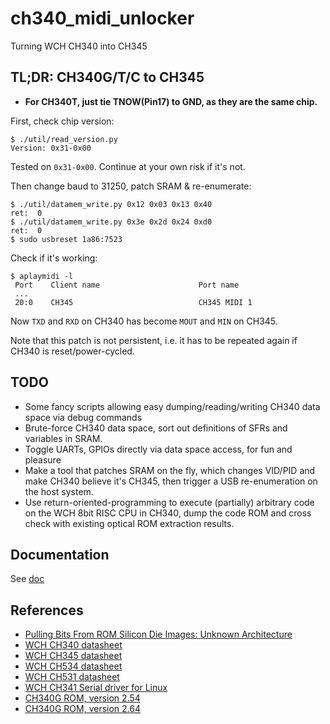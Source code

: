 # ch340_midi_unlocker
Turning WCH CH340 into CH345
## TL;DR: CH340G/T/C to CH345
 - **For CH340T, just tie TNOW(Pin17) to GND, as they are the same chip.**  

First, check chip version:
```
$ ./util/read_version.py 
Version: 0x31-0x00
```
Tested on `0x31-0x00`. Continue at your own risk if it's not.  

Then change baud to 31250, patch SRAM & re-enumerate:
```
$ ./util/datamem_write.py 0x12 0x03 0x13 0x40
ret:  0
$ ./util/datamem_write.py 0x3e 0x2d 0x24 0xd0
ret:  0
$ sudo usbreset 1a86:7523
```

Check if it's working:
```
$ aplaymidi -l
 Port    Client name                      Port name
 ...
 20:0    CH345                            CH345 MIDI 1
```

Now `TXD` and `RXD` on CH340 has become `MOUT` and `MIN` on CH345.  

Note that this patch is not persistent, i.e. it has to be repeated again if CH340 is reset/power-cycled.

## TODO
 - Some fancy scripts allowing easy dumping/reading/writing CH340 data space via debug commands
 - Brute-force CH340 data space, sort out definitions of SFRs and variables in SRAM.
 - Toggle UARTs, GPIOs directly via data space access, for fun and pleasure 
 - Make a tool that patches SRAM on the fly, which changes VID/PID and make CH340 believe it's CH345, then trigger a USB re-enumeration on the host system.
 - Use return-oriented-programming to execute (partially) arbitrary code on the WCH 8bit RISC CPU in CH340, dump the code ROM and cross check with existing optical ROM extraction results.

## Documentation
See [doc](https://github.com/fxsheep/ch340_midi_unlocker/tree/main/doc)

## References
 - [Pulling Bits From ROM Silicon Die Images: Unknown Architecture](https://ryancor.medium.com/pulling-bits-from-rom-silicon-die-images-unknown-architecture-b73b6b0d4e5d)
 - [WCH CH340 datasheet](https://www.wch.cn/downloads/CH340DS1_PDF.html)
 - [WCH CH345 datasheet](https://www.wch.cn/downloads/CH345DS1_PDF.html)
 - [WCH CH534 datasheet](https://www.wch.cn/downloads/CH534DS0_PDF.html)
 - [WCH CH531 datasheet](https://www.wch.cn/downloads/CH531DS0_PDF.html)
 - [WCH CH341 Serial driver for Linux](https://www.wch.cn/downloads/CH341SER_LINUX_ZIP.html)
 - [CH340G ROM, version 2.54](https://github.com/ryancor/WCH340_ROM-Extractor/tree/master/binary_output)
 - [CH340G ROM, version 2.64](https://github.com/tmbinc/WCH340_ROM-Extractor/tree/tmbinc/add_wch340g/wch340g)

